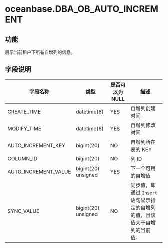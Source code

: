 # oceanbase.DBA_OB_AUTO_INCREMENT

## 功能

展示当前租户下所有自增列的信息。

## 字段说明

| 字段名称              | 类型                | 是否可以为 NULL | 描述              |
|----------------------|---------------------|----------------|-------------------|
| CREATE_TIME          | datetime(6)         | YES            | 自增列创建时间    |
| MODIFY_TIME          | datetime(6)         | YES            | 自增列修改时间    |
| AUTO_INCREMENT_KEY   | bigint(20)          | NO             | 自增列所在表的 KEY  |
| COLUMN_ID            | bigint(20)          | NO             | 列 ID              |
| AUTO_INCREMENT_VALUE | bigint(20) unsigned | YES            | 下一个可用的自增值   |
| SYNC_VALUE           | bigint(20) unsigned | NO             | 同步值，即通过 `Insert` 语句显示指定的自增列的值，且该值大于自增列的当前值。|
